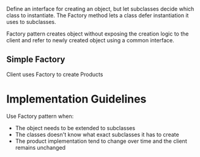 Define an interface for creating an object, but let subclasses decide which class to instantiate. The Factory method lets a class defer instantiation it uses to subclasses.

Factory pattern creates object without exposing the creation logic to the client and refer to newly created object using a common interface.

## Simple Factory
Client uses Factory to create Products

# Implementation Guidelines
Use Factory pattern when:
- The object needs to be extended to subclasses
- The classes doesn't know what exact subclasses it has to create
- The product implementation tend to change over time and the client remains unchanged
